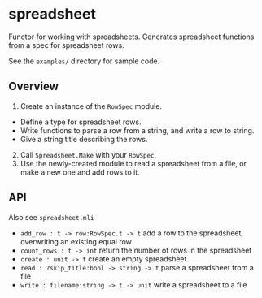 spreadsheet
===========

Functor for working with spreadsheets.
Generates spreadsheet functions from a spec for spreadsheet rows.

See the `examples/` directory for sample code.

Overview
--------

1. Create an instance of the `RowSpec` module.
  - Define a type for spreadsheet rows.
  - Write functions to parse a row from a string, and write a row to string.
  - Give a string title describing the rows.
2. Call `Spreadsheet.Make` with your `RowSpec`.
3. Use the newly-created module to read a spreadsheet from a file, or
   make a new one and add rows to it.


API
---

Also see `spreadsheet.mli`

- `add_row : t -> row:RowSpec.t -> t` add a row to the spreadsheet, overwriting an existing equal row
- `count_rows : t -> int` return the number of rows in the spreadsheet
- `create : unit -> t` create an empty spreadsheet
- `read : ?skip_title:bool -> string -> t` parse a spreadsheet from a file
- `write : filename:string -> t -> unit` write a spreadsheet to a file



